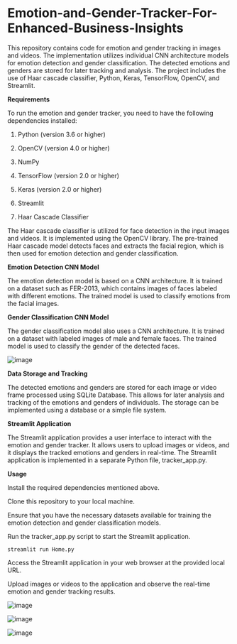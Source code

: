 # Emotion-and-Gender-Tracker-For-Enhanced-Business-Insights

This repository contains code for emotion and gender tracking in images and videos. The implementation utilizes individual CNN architecture models for emotion detection and gender classification. The detected emotions and genders are stored for later tracking and analysis. The project includes the use of Haar cascade classifier, Python, Keras, TensorFlow, OpenCV, and Streamlit.

**Requirements**

To run the emotion and gender tracker, you need to have the following dependencies installed:

1. Python (version 3.6 or higher)

2. OpenCV (version 4.0 or higher)

3. NumPy

4. TensorFlow (version 2.0 or higher)

5. Keras (version 2.0 or higher)
 
6. Streamlit

7. Haar Cascade Classifier

The Haar cascade classifier is utilized for face detection in the input images and videos. It is implemented using the OpenCV library. The pre-trained Haar cascade model detects faces and extracts the facial region, which is then used for emotion detection and gender classification.

**Emotion Detection CNN Model**

The emotion detection model is based on a CNN architecture. It is trained on a dataset such as FER-2013, which contains images of faces labeled with different emotions. The trained model is used to classify emotions from the facial images.

**Gender Classification CNN Model**

The gender classification model also uses a CNN architecture. It is trained on a dataset with labeled images of male and female faces. The trained model is used to classify the gender of the detected faces.

![image](https://github.com/FarooqBaig/Emotion-and-Gender-Tracker-For-Enhanced-Business-Insights/assets/74425452/db3c79f5-0122-47a9-b2b0-eaf030e249a8)


**Data Storage and Tracking**

The detected emotions and genders are stored for each image or video frame processed using SQLite Database. This allows for later analysis and tracking of the emotions and genders of individuals. The storage can be implemented using a database or a simple file system.

**Streamlit Application**

The Streamlit application provides a user interface to interact with the emotion and gender tracker. It allows users to upload images or videos, and it displays the tracked emotions and genders in real-time. The Streamlit application is implemented in a separate Python file, tracker_app.py.

**Usage**

Install the required dependencies mentioned above.

Clone this repository to your local machine.

Ensure that you have the necessary datasets available for training the emotion detection and gender classification models.

Run the tracker_app.py script to start the Streamlit application.

```
streamlit run Home.py
```
Access the Streamlit application in your web browser at the provided local URL.

Upload images or videos to the application and observe the real-time emotion and gender tracking results.

![image](https://github.com/FarooqBaig/Emotion-and-Gender-Tracker-For-Enhanced-Business-Insights/assets/74425452/10351089-352b-4753-a452-5f79c58d3732)

![image](https://github.com/FarooqBaig/Emotion-and-Gender-Tracker-For-Enhanced-Business-Insights/assets/74425452/c1943628-85b1-4a9c-b031-c10e9f54a436)

![image](https://github.com/FarooqBaig/Emotion-and-Gender-Tracker-For-Enhanced-Business-Insights/assets/74425452/ca667c8c-dd8b-427c-ab1d-7156543b9733)



